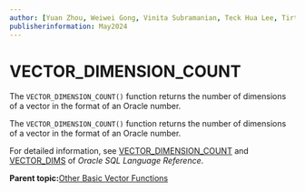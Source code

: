 ```yaml
---
author: [Yuan Zhou, Weiwei Gong, Vinita Subramanian, Teck Hua Lee, Tirthankar Lahiri, Shasank Chavan, Sebastian DeLaHoz, Roger Ford, Rohan Aggarwal, Mark Hornick, Malavika S P, Harichandan Roy, George Krupka, Doug Hood, Dinesh Das, David Jiang, Boriana Milenova, Bonnie Xia, Aurosish Mishra, Angela Amor, Agnivo Saha, Aleksandra Czarlinska, Ramya P, Usha Krishnamurthy, Tulika Das, Suresh Rajan, Sarika Surampudi, Sarah Hirschfeld, Prakash Jashnani, Jody Glover, Jessica True, Mamata Basapur, Maitreyee Chaliha, Gunjan Jain, Frederick Kush, Douglas Williams, Binika Kumar, Jean-Francois Verrier]
publisherinformation: May2024
---
```


# VECTOR\_DIMENSION\_COUNT

The `VECTOR_DIMENSION_COUNT()` function returns the number of dimensions of a vector in the format of an Oracle number.

The `VECTOR_DIMENSION_COUNT()` function returns the number of dimensions of a vector in the format of an Oracle number.

For detailed information, see [VECTOR\_DIMENSION\_COUNT](olink:SQLRF-GUID-C3D937E0-7F9F-4C21-A214-0CFA31472E67) and [VECTOR\_DIMS](olink:SQLRF-GUID-010349D7-190D-430B-A798-ACC486E1036A) of *Oracle SQL Language Reference*.

**Parent topic:**[Other Basic Vector Functions](GUID-DC9AFA58-8D18-4419-9BF7-18A788B66EE4.md)

